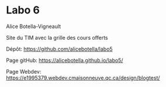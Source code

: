 # Labo 6 #

Alice Botella-Vigneault

Site du TIM avec la grille des cours offerts

Dépôt: https://github.com/alicebotella/labo5

Page gitHub: https://alicebotella.github.io/labo5/

Page Webdev: https://e1995379.webdev.cmaisonneuve.qc.ca/design/blogtest/
